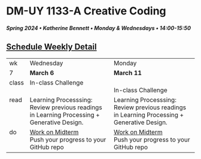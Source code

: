 # DM-UY 1133-A Creative Coding
##### Spring 2024 • Katherine Bennett • Monday & Wednesdays • 14:00-15:50


## [Schedule Weekly Detail](Calendar.md) 

<table>
<tr>
<td>wk</td>
<td>Wednesday </td>
<td>Monday </td>
</tr>
<!-- dates -->
<tr>
  <td valign="top">7</td>
  <td valign="top" width="48%"><strong>March 6</strong></td>
  <td valign="top" width="48%"><strong>March 11</strong></td>
</tr>
<!-- class -->
<tr>
	<td valign="top">class</td>
	<!-- day Tues -->
	<td valign="top" width="48%">
	In-class Challenge  <br>	
	</td>
	<!-- day Thurs -->
	<td valign="top" width="48%"><br>
      In-class Challenge<br> 
	</td>
<!-- homework -->
<tr>
  <td valign="top">read</td>
  	<!-- day Tues -->
  	<td valign="top"> 
	 Learning Processsing: Review previous readings in Learning Processing + Generative Design. 
    </td>
	</td>
  	<!-- day Thurs -->
  	<td valign="top"> 
        Learning Processsing: Review previous readings in Learning Processing + Generative Design. 
    </td>
 </tr>
 <!-- do -->
<tr>
  <td valign = "top">do</td>
	<!-- day Tues -->
 	<td valign = "top"> 
   <a href = "Project_1.md"> Work on Midterm </a> <br>
        Push your progress to your GitHub repo
 	</td>
  	<!-- day Thurs -->
  	<td valign = "top">
  		 <a href = "Project_1.md"> Work on Midterm </a> <br>
        Push your progress to your GitHub repo
  	</td>	
</tr>
</table>
